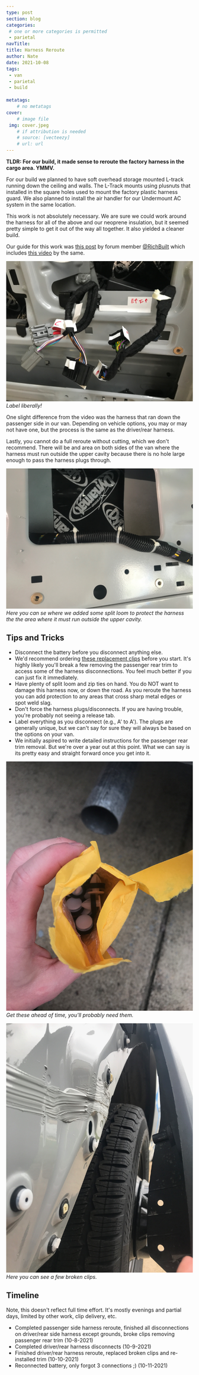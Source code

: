 ```yaml
---
type: post
section: blog
categories: 
 # one or more categories is permitted
 - parietal
navTitle: 
title: Harness Reroute
author: Nate
date: 2021-10-08
tags:
 - van
 - parietal
 - build
 
metatags:
	# no metatags
cover: 
	# image file
 img: cover.jpeg
	# if attribution is needed
	# source: [vecteezy]
	# url: url
---
```


**TLDR: For our build, it made sense to reroute the factory harness in the cargo area.  YMMV.**

For our build we planned to have soft overhead storage mounted L-track running down the ceiling and walls.  The L-Track mounts using plusnuts that installed in the square holes used to mount the factory plastic harness guard.  We also planned to install the air handler for our Undermount AC system in the same location.

This work is not absolutely necessary.  We are sure we could work around the harness for all of the above and our neoprene insulation,  but it seemed pretty simple to get it out of the way all together.  It also yielded a cleaner build.

Our guide for this work was [this post]() by forum member [@RichBuilt](https://www.fordtransitusaforum.com/members/richbuilt.104853/) which includes [this video](https://www.youtube.com/watch?v=p-ynmpxAlHw&t=2s) by the same.

![label](label.jpeg)
_Label liberally!_

One slight difference from the video was the harness that ran down the passenger side in our van.  Depending on vehicle options, you may or may not have one, but the process is the same as the driver/rear harness.

Lastly, you cannot do a full reroute without cutting, which we don't recommend.  There will be and area on both sides of the van where the harness must run outside the upper cavity because there is no hole large enough to pass the harness plugs through.

![split loop](split-loom.jpeg)
_Here you can se where we added some split loom to protect the harness the the area where it must run outside the upper cavity._

## Tips and Tricks

* Disconnect the battery before you disconnect anything else.  
* We'd recommend ordering [these replacement clips](https://www.amazon.com/dp/B07CJL9XSN?psc=1&ref=ppx_yo2_dt_b_product_details) before you start.  It's highly likely you'll break a few removing the passenger rear trim to access some of the harness disconnections.  You feel much better if you can just fix it immediately.
* Have plenty of split loom and zip ties on hand.  You do NOT want to damage this harness now, or down the road.  As you reroute the harness you can add protection to any areas that cross sharp metal edges or spot weld slag.
* Don't force the harness plugs/disconnects.  If you are having trouble, you're probably not seeing a release tab.
* Label everything as you disconnect (e.g., A' to A').  The plugs are generally unique, but we can't say for sure they will always be based on the options on your van.
* We initially aspired to write detailed instructions for the passenger rear trim removal.  But we're over a year out at this point.  What we can say is its pretty easy and straight forward once you get into it.

![new clips](new-clips.jpeg)
_Get these ahead of time, you'll probably need them._

![broken clips](broken-clips.jpeg)
_Here you can see a few broken clips._

## Timeline

Note, this doesn't reflect full time effort.  It's mostly evenings and partial days, limited by other work, clip delivery, etc.

* Completed passenger side harness reroute, finished all disconnections on driver/rear side harness except grounds, broke clips removing passenger rear trim (10-8-2021)
* Completed driver/rear harness disconnects (10-9-2021)
* Finished driver/rear harness reroute, replaced broken clips and re-installed trim (10-10-2021)
* Reconnected battery, only forgot 3 connections ;) (10-11-2021)